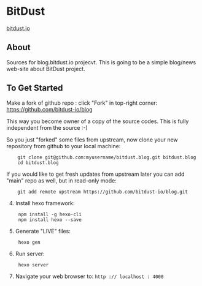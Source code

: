 # BitDust

[bitdust.io](https://bitdust.io)


## About

Sources for blog.bitdust.io projecvt.
This is going to be a simple blog/news web-site about BitDust project.



## To Get Started


Make a fork of github repo : click "Fork" in top-right corner: https://github.com/bitdust-io/blog

This way you become owner of a copy of the source codes. This is fully independent from the source :-)


So you just "forked" some files from upstream, now clone your new repository from github to your local machine:

        git clone git@github.com:myusername/bitdust.blog.git bitdust.blog
        cd bitdust.blog


If you would like to get fresh updates from upstream later you can add "main" repo as well, but in read-only mode:

        git add remote upstream https://github.com/bitdust-io/blog.git 


4. Install hexo framework:

        npm install -g hexo-cli
        npm install hexo --save


5. Generate "LIVE" files:

        hexo gen


6. Run server:

        hexo server



7. Navigate your web browser to: ``` http :// localhost : 4000 ```


